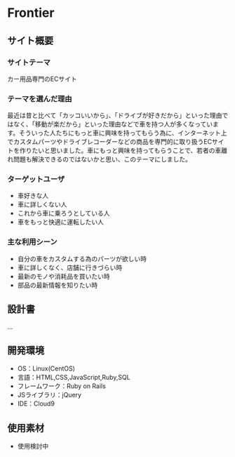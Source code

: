 # Frontier

## サイト概要
### サイトテーマ
カー用品専門のECサイト

### テーマを選んだ理由
最近は昔と比べて「カッコいいから」、「ドライブが好きだから」といった理由ではなく、「移動が楽だから」といった理由などで車を持つ人が多くなっています。そういった人たちにもっと車に興味を持ってもらう為に、インターネット上でカスタムパーツやドライブレコーダーなどの商品を専門的に取り扱うECサイトを作りたいと思いました。車にもっと興味を持ってもらうことで、若者の車離れ問題も解決できるのではないかと思い、このテーマにしました。


### ターゲットユーザ
- 車好きな人
- 車に詳しくない人
- これから車に乗ろうとしている人
- 車をもっと快適に運転したい人



### 主な利用シーン
- 自分の車をカスタムする為のパーツが欲しい時
- 車に詳しくなく、店舗に行きづらい時
- 最新のモノや消耗品を買いたい時
- 部品の最新情報を知りたい時

## 設計書
...

## 開発環境
- OS：Linux(CentOS)
- 言語：HTML,CSS,JavaScript,Ruby,SQL
- フレームワーク：Ruby on Rails
- JSライブラリ：jQuery
- IDE：Cloud9

## 使用素材
- 使用検討中
